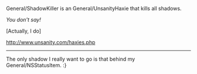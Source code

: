 General/ShadowKiller is an General/UnsanityHaxie that kills all shadows.

*You don't say!*

[Actually, I do]

http://www.unsanity.com/haxies.php

----

The only shadow I really want to go is that behind my General/NSStatusItem. :}